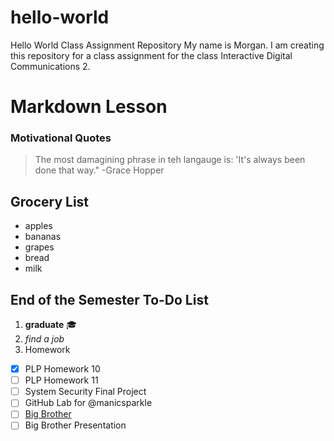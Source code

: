 # hello-world
Hello World Class Assignment Repository
My name is Morgan. I am creating this repository for a class assignment for the class Interactive Digital Communications 2.

# Markdown Lesson
### Motivational Quotes
>The most damagining phrase in teh langauge is: 'It's always been done that way." -Grace Hopper

## Grocery List
* apples
* bananas
* grapes
* bread
* milk

## End of the Semester To-Do List
1. **graduate**  :mortar_board:
2. *find a job*
3. Homework
  - [x] PLP Homework 10
  - [ ] PLP Homework 11
  - [ ] System Security Final Project
  - [ ] GitHub Lab for @manicsparkle
  - [ ] [Big Brother](https://charon.cs.uni.edu/brusmaa/big-brother)
  - [ ] Big Brother Presentation
